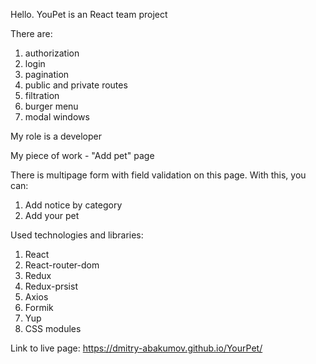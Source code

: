 Hello. YouPet is an React team project

There are:

1. authorization
2. login
3. pagination
4. public and private routes
5. filtration
6. burger menu
7. modal windows

My role is a developer

My piece of work - "Add pet" page

There is multipage form with field validation on this page. With this, you can:

1. Add notice by category
2. Add your pet

Used technologies and libraries:

1. React
2. React-router-dom
3. Redux
4. Redux-prsist
5. Axios
6. Formik
7. Yup
8. CSS modules

Link to live page: https://dmitry-abakumov.github.io/YourPet/
